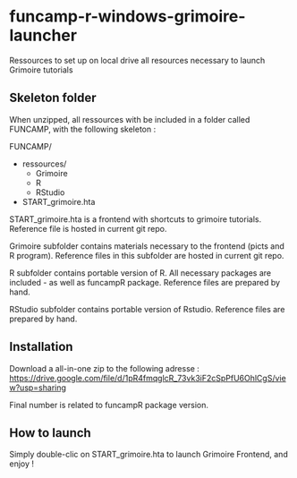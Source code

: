 # funcamp-r-windows-grimoire-launcher

Ressources to set up on local drive all resources necessary to launch Grimoire tutorials

## Skeleton folder

When unzipped, all ressources with be included in a folder called FUNCAMP, with the following skeleton :

FUNCAMP/
- ressources/
    - Grimoire
    - R
    - RStudio
- START_grimoire.hta

START_grimoire.hta is a frontend with shortcuts to grimoire tutorials. Reference file is hosted in current git repo.

Grimoire subfolder contains materials necessary to the frontend (picts and R program). Reference files in this subfolder are hosted in current git repo. 

R subfolder contains portable version of R. All necessary packages are included - as well as funcampR package. Reference files are prepared by hand.

RStudio subfolder contains portable version of Rstudio. Reference files are prepared by hand. 

## Installation

Download a all-in-one zip to the following adresse :
https://drive.google.com/file/d/1pR4fmqglcR_73vk3iF2cSpPfU6OhlCgS/view?usp=sharing

Final number is related to funcampR package version.

## How to launch

Simply double-clic on START_grimoire.hta to launch Grimoire Frontend, and enjoy !



